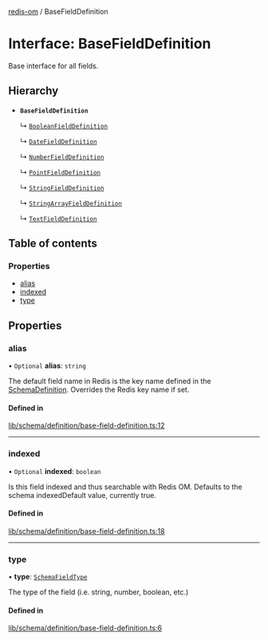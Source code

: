 [redis-om](../README.md) / BaseFieldDefinition

# Interface: BaseFieldDefinition

Base interface for all fields.

## Hierarchy

- **`BaseFieldDefinition`**

  ↳ [`BooleanFieldDefinition`](BooleanFieldDefinition.md)

  ↳ [`DateFieldDefinition`](DateFieldDefinition.md)

  ↳ [`NumberFieldDefinition`](NumberFieldDefinition.md)

  ↳ [`PointFieldDefinition`](PointFieldDefinition.md)

  ↳ [`StringFieldDefinition`](StringFieldDefinition.md)

  ↳ [`StringArrayFieldDefinition`](StringArrayFieldDefinition.md)

  ↳ [`TextFieldDefinition`](TextFieldDefinition.md)

## Table of contents

### Properties

- [alias](BaseFieldDefinition.md#alias)
- [indexed](BaseFieldDefinition.md#indexed)
- [type](BaseFieldDefinition.md#type)

## Properties

### alias

• `Optional` **alias**: `string`

The default field name in Redis is the key name defined in the
[SchemaDefinition](../README.md#schemadefinition). Overrides the Redis key name if set.

#### Defined in

[lib/schema/definition/base-field-definition.ts:12](https://github.com/redis/redis-om-node/blob/48d362b/lib/schema/definition/base-field-definition.ts#L12)

___

### indexed

• `Optional` **indexed**: `boolean`

Is this field indexed and thus searchable with Redis OM. Defaults
to the schema indexedDefault value, currently true.

#### Defined in

[lib/schema/definition/base-field-definition.ts:18](https://github.com/redis/redis-om-node/blob/48d362b/lib/schema/definition/base-field-definition.ts#L18)

___

### type

• **type**: [`SchemaFieldType`](../README.md#schemafieldtype)

The type of the field (i.e. string, number, boolean, etc.)

#### Defined in

[lib/schema/definition/base-field-definition.ts:6](https://github.com/redis/redis-om-node/blob/48d362b/lib/schema/definition/base-field-definition.ts#L6)
